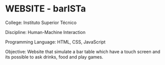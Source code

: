 # WEBSITE - barISTa

College: Instituto Superior Técnico

Discipline: Human-Machine Interaction

Programming Language: HTML, CSS, JavaScript

Objective: Website that simulate a bar table which have a touch screen and its possible to ask drinks, food and play games.
